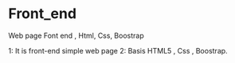 # Front_end
Web page 
Font end , Html, Css, Boostrap

1: It is front-end simple web page 
2: Basis HTML5 , Css , Boostrap.
